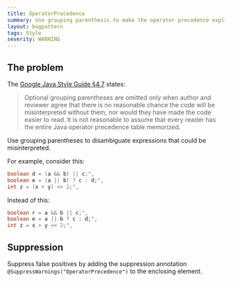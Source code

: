 ```yaml
---
title: OperatorPrecedence
summary: Use grouping parenthesis to make the operator precedence explicit
layout: bugpattern
tags: Style
severity: WARNING
---
```


<!--
*** AUTO-GENERATED, DO NOT MODIFY ***
To make changes, edit the @BugPattern annotation or the explanation in docs/bugpattern.
-->


## The problem
The [Google Java Style Guide §4.7][style] states:

> Optional grouping parentheses are omitted only when author and reviewer agree
> that there is no reasonable chance the code will be misinterpreted without
> them, nor would they have made the code easier to read. It is not reasonable
> to assume that every reader has the entire Java operator precedence table
> memorized.

[style]: https://google.github.io/styleguide/javaguide.html#s4.7-grouping-parentheses

Use grouping parentheses to disambiguate expressions that could be
misinterpreted.

For example, consider this:

```java
boolean d = (a && b) || c;",
boolean e = (a || b) ? c : d;",
int z = (x + y) << 2;",
```

Instead of this:

```java
boolean r = a && b || c;",
boolean e = a || b ? c : d;",
int z = x + y << 2;",
```

## Suppression
Suppress false positives by adding the suppression annotation `@SuppressWarnings("OperatorPrecedence")` to the enclosing element.
